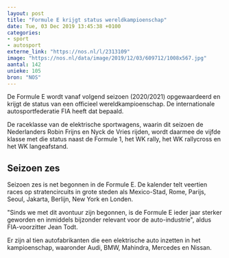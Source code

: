 ```yaml
---
layout: post
title: "Formule E krijgt status wereldkampioenschap"
date: Tue, 03 Dec 2019 13:45:38 +0100
categories: 
- sport 
- autosport 
externe_link: "https://nos.nl/l/2313109"
image: "https://nos.nl/data/image/2019/12/03/609712/1008x567.jpg"
aantal: 142
unieke: 105
bron: "NOS"
---
```


<p>De Formule E wordt vanaf volgend seizoen (2020/2021) opgewaardeerd en krijgt de status van een officieel wereldkampioenschap. De internationale autosportfederatie FIA heeft dat bepaald.</p>
<p>De raceklasse van de elektrische sportwagens, waarin dit seizoen de Nederlanders Robin Frijns en Nyck de Vries rijden, wordt daarmee de vijfde klasse met die status naast de Formule 1, het WK rally, het WK rallycross en het WK langeafstand.</p>
<h2>Seizoen zes</h2>
<p>Seizoen zes is net begonnen in de Formule E. De kalender telt veertien races op stratencircuits in grote steden als Mexico-Stad, Rome, Parijs, Seoul, Jakarta, Berlijn, New York en Londen.</p>
<p>"Sinds we met dit avontuur zijn begonnen, is de Formule E ieder jaar sterker geworden en inmiddels bijzonder relevant voor de auto-industrie", aldus FIA-voorzitter Jean Todt.</p>
<p>Er zijn al tien autofabrikanten die een elektrische auto inzetten in het kampioenschap, waaronder Audi, BMW, Mahindra, Mercedes en Nissan.</p>
